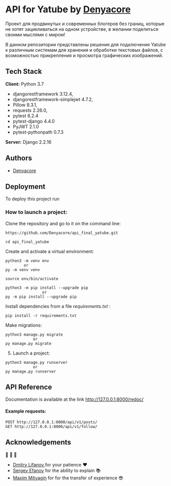 # API for Yatube by [Denyacore](https://github.com/Denyacore)

Проект для продвинутых и современных блогеров без границ, 
которые не хотят зацикливаться на одном устройстве, в желании поделиться своими мыслями с миром!

В данном репозитории представлены решения для подключения Yatube к различным системам 
для хранения и обработки текстовых файлов, с возможностью прикрепления и просмотра графических изображений.


## Tech Stack

**Client:** Python 3.7
- djangorestframework 3.12.4,
- djangorestframework-simplejwt 4.7.2,
- Pillow 8.3.1,
- requests 2.26.0,
- pytest 6.2.4
- pytest-django 4.4.0
- PyJWT 2.1.0
- pytest-pythonpath 0.7.3

**Server:** Django 2.2.16


## Authors

- [Denyacore](https://github.com/Denyacore)


## Deployment

To deploy this project run

### How to launch a project:

Clone the repository and go to it on the command line:

```
https://github.com/Denyacore/api_final_yatube.git
```

```
cd api_final_yatube
```

Create and activate a virtual environment:

```
python3 -m venv env
        or
py -m venv venv
```

```
source env/bin/activate
```

```
python3 -m pip install --upgrade pip
                or
py -m pip install --upgrade pip
```

Install dependencies from a file *requirements.txt* :

```
pip install -r requirements.txt
```

Make migrations:

```
python3 manage.py migrate
            or
py manage.py migrate
```

5. Launch a project:

```
python3 manage.py runserver
            or
py manage.py runserver
```

## API Reference

Documentation is available at the link http://127.0.0.1:8000/redoc/

#### Example requests:

```http
POST http://127.0.0.1:8000/api/v1/posts/
GET http://127.0.0.1:8000/api/v1/follow/
```
## Acknowledgements
:pray: :pray: :pray:
 - [Dmitry Lifanov ](https://github.com/Dimalright/api_yatube) for your patience :heart:
 - [Sergey Efanov]() for the ability to explain :books:
 - [Maxim Mityagin]() for for the transfer of experience :sunglasses: